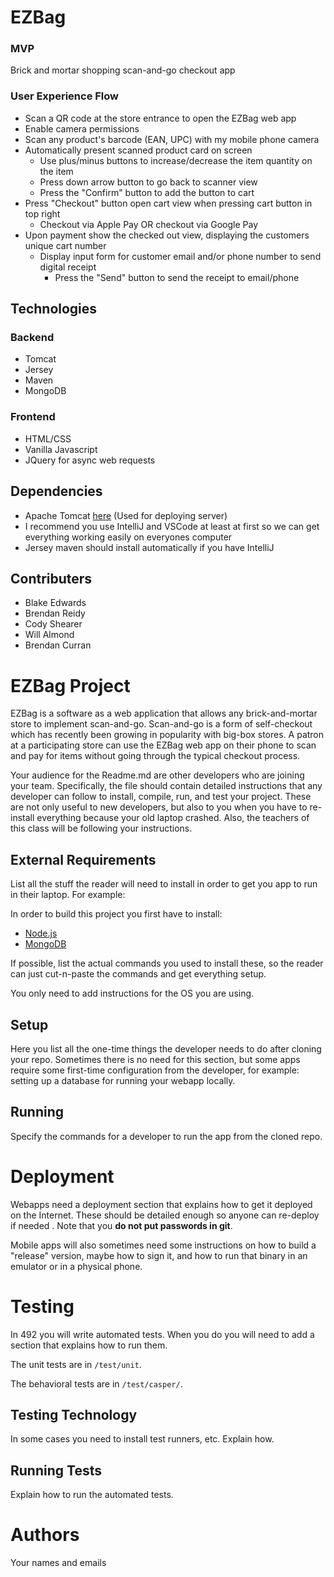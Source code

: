 # EZBag
### MVP 
Brick and mortar shopping scan-and-go checkout app

### User Experience Flow
- Scan a QR code at the store entrance to open the EZBag web app
- Enable camera permissions
- Scan any product's barcode (EAN, UPC) with my mobile phone camera
- Automatically present scanned product card on screen
  - Use plus/minus buttons to increase/decrease the item quantity on the item
  - Press down arrow button to go back to scanner view
  - Press the "Confirm" button to add the button to cart
- Press "Checkout" button open cart view when pressing cart button in top right
  - Checkout via Apple Pay OR checkout via Google Pay
- Upon payment show the checked out view, displaying the customers unique cart number
  - Display input form for customer email and/or phone number to send digital receipt
    - Press the "Send" button to send the receipt to email/phone
  
## Technologies
### Backend
- Tomcat
- Jersey
- Maven
- MongoDB

### Frontend
- HTML/CSS
- Vanilla Javascript
- JQuery for async web requests

## Dependencies
- Apache Tomcat [here](https://tomcat.apache.org/download-70.cgi) (Used for deploying server)
- I recommend you use IntelliJ and VSCode at least at first so we can get everything working easily on everyones computer
- Jersey maven should install automatically if you have IntelliJ

## Contributers
- Blake Edwards
- Brendan Reidy
- Cody Shearer
- Will Almond
- Brendan Curran



# EZBag Project

EZBag is a software as a web application that allows any brick-and-mortar store to implement scan-and-go. 
Scan-and-go is a form of self-checkout which has recently been growing in popularity with big-box stores. 
A patron at a participating store can use the EZBag web app on their phone to scan and pay for items without going through the typical checkout process.


Your audience for the Readme.md are other developers who are joining your team.
Specifically, the file should contain detailed instructions that any developer
can follow to install, compile, run, and test your project. These are not only
useful to new developers, but also to you when you have to re-install everything
because your old laptop crashed. Also, the teachers of this class will be
following your instructions.

## External Requirements

List all the stuff the reader will need to install in order to get you app to 
run in their laptop. For example:

In order to build this project you first have to install:

* [Node.js](https://nodejs.org/en/)
* [MongoDB](https://www.mongodb.com/)

If possible, list the actual commands you used to install these, so the reader
can just cut-n-paste the commands and get everything setup.

You only need to add instructions for the OS you are using.

## Setup

Here you list all the one-time things the developer needs to do after cloning
your repo. Sometimes there is no need for this section, but some apps require
some first-time configuration from the developer, for example: setting up a
database for running your webapp locally.

## Running

Specify the commands for a developer to run the app from the cloned repo.

# Deployment

Webapps need a deployment section that explains how to get it deployed on the 
Internet. These should be detailed enough so anyone can re-deploy if needed
. Note that you **do not put passwords in git**. 

Mobile apps will also sometimes need some instructions on how to build a
"release" version, maybe how to sign it, and how to run that binary in an
emulator or in a physical phone.

# Testing

In 492 you will write automated tests. When you do you will need to add a 
section that explains how to run them.

The unit tests are in `/test/unit`.

The behavioral tests are in `/test/casper/`.

## Testing Technology

In some cases you need to install test runners, etc. Explain how.

## Running Tests

Explain how to run the automated tests.

# Authors

Your names and emails

